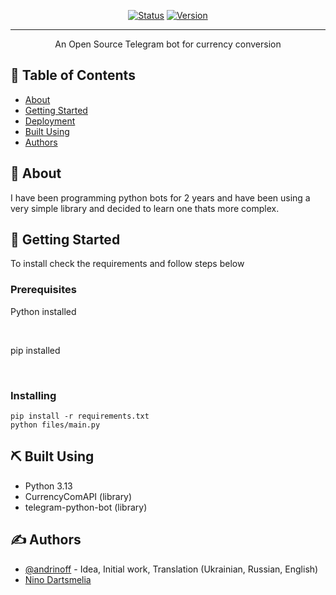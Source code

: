 <div align="center">

[![Status](https://img.shields.io/badge/status-under_maintance-white)]()
[![Version](https://img.shields.io/badge/version-1.1-green)](https://github.com/realandrinoff/telegram-currency-converter-bot/releases/tag/1.1)


</div>

---

<p align="center"> An Open Source Telegram bot for currency conversion
</p>

## 📝 Table of Contents

- [About](#about)
- [Getting Started](#getting_started)
- [Deployment](#deployment)
- [Built Using](#built_using)
- [Authors](#authors)

## 🧐 About <a name = "about"></a>

I have been programming python bots for 2 years and have been using a very simple library and decided to learn one thats more complex. 

## 🏁 Getting Started <a name = "getting_started"></a>

To install check the requirements and follow steps below

### Prerequisites

Python installed

<br />

pip installed

<br />

### Installing

```pip install -r requirements.txt```
<br/>
```python files/main.py```

## ⛏️ Built Using <a name = "built_using"></a>

- Python 3.13
- CurrencyComAPI (library)
- telegram-python-bot (library)

## ✍️ Authors <a name = "authors"></a>

- [@andrinoff](https://linktr.ee/andrinoff) - Idea, Initial work, Translation (Ukrainian, Russian, English)
- [Nino Dartsmelia](https://www.facebook.com/nino.iva.9)

